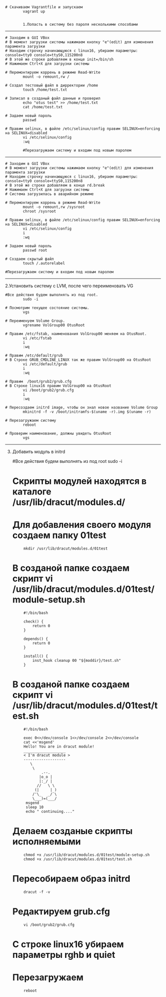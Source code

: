 	# Скачиваем Vagrantfile и запускаем
			vagrant up


			1.Попасть в систему без пароля несколькими способами
---------------------------------------------------------------------------------------------------------
	
	# Заходим в GUI VBox
	# В момент загрузки системы нажимаем кнопку "е"(edit) для изменения парамента загрузки
	# Находим строчку начинающуюся с linux16, убираем параметры: console=tty0 console=ttyS0,115200n8
	# В этой же строке добавляем в конце init=/bin/sh
	# Нажимаем Ctrl+X для загрузки системы

	# Перемонтируем коррень в режиме Read-Write
			mount -o remount,rw /

	# Создал тестовый файл в дирректории /home
			touch /home/test.txt

	# Записал в созданый файл данные и проверил 
			echo "otus test" >> /home/test.txt
			cat /home/test.txt

	# Задаем новый пароль 
			passwd

	# Правим selinux, в файле /etc/selinux/config правим SELINUX=enforcing на SELINUX=disabled
			vi /etc/selinux/config 
			:wq

			#Перезагружаем систему и входим под новым паролем

-------------------------------------------------------------------------------------------------------
	
	# Заходим в GUI VBox
	# В момент загрузки системы нажимаем кнопку "е"(edit) для изменения парамента загрузки
	# Находим строчку начинающуюся с linux16, убираем параметры: console=tty0 console=ttyS0,115200n8
	# В этой же строке добавляем в конце rd.break
	# Нажимаем Ctrl+X для загрузки системы
	# Система загрузилась в аварийном режиме

	# Перемонтируем коррень в режиме Read-Write
			mount -o remount,rw /sysroot
			chroot /sysroot

	# Правим selinux, в файле /etc/selinux/config правим SELINUX=enforcing на SELINUX=disabled
			vi /etc/selinux/config 
			i
			:wq

	# Задаем новый пароль
			passwd root

	# Создаем скрытый файл
			touch /.autorelabel

	#Перезагружаем систему и входим под новым паролем
	
------------------------------------------------------------------------------------------------------

2.Установить систему с LVM, после чего переименовать VG

	#Все действия будем выполнять из под root.
			sudo -i

	# Посмотрим текущее состояние системы.
			vgs

	# Переименуем Volume Group.
			vgrename VolGroup00 OtusRoot

	# Правим /etc/fstab, наименования VolGroup00 меняем на OtusRoot.
			vi /etc/fstab
			i
			:wq

	# Правим /etc/default/grub
	# В Строке GRUB_CMDLINE_LINUX так же правим VolGroup00 на OtusRoot
			vi /etc/default/grub
			i
			:wq

	# Правим  /boot/grub2/grub.cfg
	# В Строке linux16 правим VolGroup00 на OtusRoot
			vi /boot/grub2/grub.cfg
			i
			:wq

	# Пересоздаем initrd image, чтобы он знал новое название Volume Group
			mkinitrd -f -v /boot/initramfs-$(uname -r).img $(uname -r)

	# Перезагружаем систему
			reboot

	# Проверим наименование, должны увидеть OtusRoot
			vgs

----------------------------------------------------------------------------------------------------

3. Добавить модуль в initrd

	#Все действия будем выполнять из под root
			sudo -i

	# Скрипты модулей находятся в каталоге /usr/lib/dracut/modules.d/
	
	# Для добавления своего модуля создаем папку 01test
			mkdir /usr/lib/dracut/modules.d/01test

	# В созданой папке создаем скрипт vi /usr/lib/dracut/modules.d/01test/module-setup.sh
			#!/bin/bash

			check() {
				return 0
			}

			depends() {
				return 0
			}
			
			install() {
				inst_hook cleanup 00 "${moddir}/test.sh"
			}


	# В созданой папке создаем скрипт vi /usr/lib/dracut/modules.d/01test/test.sh

			#!/bin/bash
			
			exec 0<>/dev/console 1<>/dev/console 2<>/dev/console
			cat <<'msgend'
			Hello! You are in dracut module!
			___________________
			< I'm dracut module >
			-------------------
               \
                \
                    .--.
                   |o_o |
                   |:_/ |
                  //   \ \
                 (|     | )
                /'\_   _/`\
                \___)=(___/
             msgend
             sleep 10
             echo " continuing...."

	# Делаем созданые скрипты исполняемыми
			chmod +x /usr/lib/dracut/modules.d/01test/module-setup.sh
			chmod +x /usr/lib/dracut/modules.d/01test/test.sh

	# Пересобираем образ initrd
			dracut -f -v

	# Редактируем grub.cfg
			vi /boot/grub2/grub.cfg

	# С строке linux16 убираем параметры rghb и quiet

	# Перезагружаем 
			reboot






